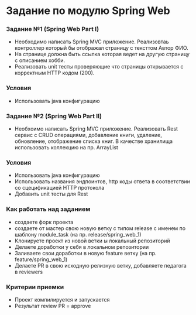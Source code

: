 # Задание по модулю Spring Web

### Задание №1 (Spring Web Part I)
- Необходимо написать Spring MVC приложение. Реализовтаь контроллер который бы отображал страницу с тексттом Автор ФИО.
- На странице должна быть ссылка которая ведет на другую страницу с описанием хобби.
- Реализовать unit тесты проверяющие что страницы открывается с корректным HTTP кодом (200).

### Условия
- Использовать java конфигурацию

### Задание №2 (Spring Web Part II)
- Необхоимо написать Spring MVC приложение. Реализовать Rest сервис с CRUD операциями, добавление книги, удаление, обновление, отображение списка книг.
В качестве хранилища использовать коллекцию на пр. ArrayList

### Условия
- Использовать java конфигурацию
- Использовать названия эндпоинтов, http коды ответа в соответствии со сцецификацией HTTP протокола
- Добавить unit тесты для Rest

### Как работать над заданием
- создаете форк проекта
- создаете от мастер свою новую ветку с типом release с именем по шаблону module_task (на пр. release/spring_web_1)
- Клонируете проект из новой ветки ы локальный репозиторий
- Делаете доработки у себя в локальном репозитории
- Заливаете свои доработки в новую feature ветку (на пр. feature/spring_web_1)
- Делаете PR в свою исходную релизную ветку, добавляете педагога в reviewers

### Критерии приемки
- Проект компилируется и запускается
- Результат review PR = approve
